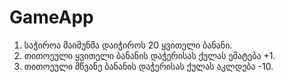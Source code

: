 # GameApp

1) საჭიროა მაიმუნმა დაიჭიროს 20 ყვითელი ბანანი.
2) თითოეული ყვითელი ბანანის დაჭერისას ქულას ემატება +1.
3) თითოეული მწვანე ბანანის დაჭერისას ქულას აკლდება -10.
